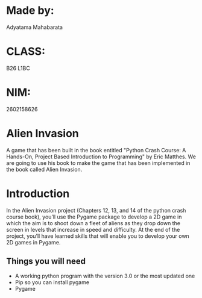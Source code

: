 # Made by:
Adyatama Mahabarata

# CLASS:
B26 L1BC

# NIM:
2602158626

# Alien Invasion
A game that has been built in the book entitled "Python Crash Course: A Hands-On, Project Based Introduction to Programming" by Eric Matthes. We are going to use his book to make the game that has been implemented in the book called Alien Invasion.

# Introduction
In the Alien Invasion project (Chapters 12, 13, and 14 of the python crash course book), you’ll use the Pygame package to develop a 2D game in which the aim is to shoot down a fleet of aliens as they drop down the screen in levels that increase in speed and difficulty. At the end of the project, you’ll have learned skills that will enable you to develop your own 2D games in Pygame.

## Things you will need
- A working python program with the version 3.0 or the most updated one
- Pip so you can install pygame
- Pygame
